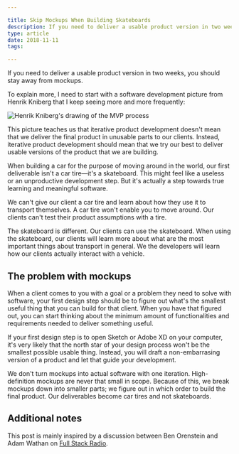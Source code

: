 ```yaml
---

title: Skip Mockups When Building Skateboards
description: If you need to deliver a usable product version in two weeks, you should stay away from mockups
type: article
date: 2018-11-11
tags:

---
```


If you need to deliver a usable product version in two weeks, you should stay away from mockups.

To explain more, I need to start with a software development picture from Henrik Kniberg that I keep seeing more and more frequently:

![Henrik Kniberg's drawing of the MVP process](mvp-henrik-kniberg.png)

This picture teaches us that iterative product development doesn't mean that we deliver the final product in unusable parts to our clients. Instead, iterative product development should mean that we try our best to deliver usable versions of the product that we are building.

When building a car for the purpose of moving around in the world, our first deliverable isn't a car tire—it's a skateboard. This might feel like a useless or an unproductive development step. But it's actually a step towards true learning and meaningful software.

We can't give our client a car tire and learn about how they use it to transport themselves. A car tire won't enable you to move around. Our clients can't test their product assumptions with a tire.

The skateboard is different. Our clients can use the skateboard. When using the skateboard, our clients will learn more about what are the most important things about transport in general. We the developers will learn how our clients actually interact with a vehicle.

## The problem with mockups

When a client comes to you with a goal or a problem they need to solve with software, your first design step should be to figure out what's the smallest useful thing that you can build for that client. When you have that figured out, you can start thinking about the minimum amount of functionalities and requirements needed to deliver something useful.

If your first design step is to open Sketch or Adobe XD on your computer, it's very likely that the north star of your design process won't be the smallest possible usable thing. Instead, you will draft a non-embarrasing version of a product and let that guide your development.

We don't turn mockups into actual software with one iteration. High-definition mockups are never that small in scope. Because of this, we break mockups down into smaller parts; we figure out in which order to build the final product. Our deliverables become car tires and not skateboards.

## Additional notes

This post is mainly inspired by a discussion between Ben Orenstein and Adam Wathan on [Full Stack Radio](http://www.fullstackradio.com/101).
